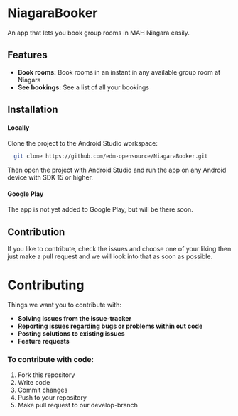# NiagaraBooker
An app that lets you book group rooms in MAH Niagara easily.

## Features
* **Book rooms:** Book rooms in an instant in any available group room at Niagara
* **See bookings:** See a list of all your bookings

## Installation

#### Locally
Clone the project to the Android Studio workspace:
```bash
  git clone https://github.com/edm-opensource/NiagaraBooker.git
```
Then open the project with Android Studio and run the app on any Android device with SDK 15 or higher.

#### Google Play
The app is not yet added to Google Play, but will be there soon.

## Contribution
If you like to contribute, check the issues and choose one of your liking then just make a pull request and we will look into that as soon as possible.

# Contributing
Things we want you to contribute with:
* **Solving issues from the issue-tracker**
* **Reporting issues regarding bugs or problems within out code**
* **Posting solutions to existing issues**
* **Feature requests**

### To contribute with code:
1. Fork this repository
2. Write code
3. Commit changes
4. Push to your repository
5. Make pull request to our develop-branch



